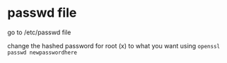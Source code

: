 # passwd file

go to /etc/passwd file

change the hashed password for root (x) to what you want using `openssl passwd newpasswordhere`
